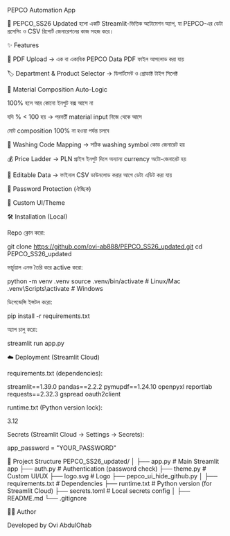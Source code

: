 PEPCO Automation App

🚀 PEPCO_SS26 Updated হলো একটি Streamlit-ভিত্তিক অটোমেশন অ্যাপ, যা PEPCO-এর ডেটা প্রসেসিং ও CSV রিপোর্ট জেনারেশনের কাজ সহজ করে।

✨ Features

📂 PDF Upload → এক বা একাধিক PEPCO Data PDF ফাইল আপলোড করা যায়

🏷️ Department & Product Selector → ডিপার্টমেন্ট ও প্রোডাক্ট টাইপ সিলেক্ট

🧵 Material Composition Auto-Logic

100% হলে আর কোনো ইনপুট বক্স আসে না

যদি % < 100 হয় → পরবর্তী material input নিজে থেকে আসে

মোট composition 100% না হওয়া পর্যন্ত চলবে

🧼 Washing Code Mapping → সঠিক washing symbol কোড জেনারেট হয়

💰 Price Ladder → PLN প্রাইস ইনপুট দিলে অন্যান্য currency অটো-জেনারেট হয়

📝 Editable Data → ফাইনাল CSV ডাউনলোড করার আগে ডেটা এডিট করা যায়

🔑 Password Protection (ঐচ্ছিক)

🎨 Custom UI/Theme

🛠️ Installation (Local)

Repo ক্লোন করো:

git clone https://github.com/ovi-ab888/PEPCO_SS26_updated.git
cd PEPCO_SS26_updated


ভার্চুয়াল এনভ তৈরি করে active করো:

python -m venv .venv
source .venv/bin/activate   # Linux/Mac
.venv\Scripts\activate      # Windows


ডিপেন্ডেন্সি ইন্সটল করো:

pip install -r requirements.txt


অ্যাপ চালু করো:

streamlit run app.py

☁️ Deployment (Streamlit Cloud)

requirements.txt (dependencies):

streamlit==1.39.0
pandas==2.2.2
pymupdf==1.24.10
openpyxl
reportlab
requests==2.32.3
gspread
oauth2client


runtime.txt (Python version lock):

3.12


Secrets (Streamlit Cloud → Settings → Secrets):

app_password = "YOUR_PASSWORD"

📂 Project Structure
PEPCO_SS26_updated/
│
├── app.py                 # Main Streamlit app
├── auth.py                # Authentication (password check)
├── theme.py               # Custom UI/UX
├── logo.svg               # Logo
├── pepco_ui_hide_github.py
│
├── requirements.txt       # Dependencies
├── runtime.txt            # Python version (for Streamlit Cloud)
├── secrets.toml           # Local secrets config
│
├── README.md
└── .gitignore

👨‍💻 Author

Developed by Ovi AbdulOhab
